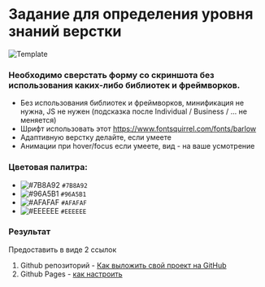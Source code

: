 # Задание для определения уровня знаний верстки

![Template](/template.jpg)

<!-- Если верстку не знаете совсем - можете приступить к изучению с нуля. -->

### Необходимо сверстать форму со скриншота без использования каких-либо библиотек и фреймворков.

- Без использования библиотек и фреймворков, минификация не нужна, JS не нужен (подсказка после Individual / Business / ... не меняется)
- Шрифт использовать этот https://www.fontsquirrel.com/fonts/barlow
- Адаптивную верстку делайте, если умеете
- Анимации при hover/focus если умеете, вид - на ваше усмотрение

### Цветовая палитра:

<!-- - ![#EFF6FF](https://placehold.it/15/EFF6FF/000000?text=+) `#EFF6FF` (фон)
- ![#2A4A5C](https://placehold.it/15/2A4A5C/000000?text=+) `#2A4A5C` (базовый текст)
- ![#255A9B](https://placehold.it/15/255A9B/000000?text=+) `#255A9B` (кнопка fb)
- ![#0076B6](https://placehold.it/15/0076B6/000000?text=+) `#0076B6` (кнопка in) -->
<!-- - ![#3698FB](https://placehold.it/15/3698FB/000000?text=+) `#3698FB` -->

- ![#7B8A92](https://placehold.it/15/7B8A92/000000?text=+) `#7B8A92`
- ![#96A5B1](https://placehold.it/15/96A5B1/000000?text=+) `#96A5B1`
- ![#AFAFAF](https://placehold.it/15/AFAFAF/000000?text=+) `#AFAFAF`
- ![#EEEEEE](https://placehold.it/15/EEEEEE/000000?text=+) `#EEEEEE`
<!-- - ![#FFFFFF](https://placehold.it/15/FFFFFF/000000?text=+) `#FFFFFF` -->

### Результат

Предоставить в виде 2 ссылок

1. Github репозиторий - [Как выложить свой проект на GitHub](https://maxsite.org/page/how-to-put-your-project-on-github-com)
2. Github Pages - [как настроить](https://developer.mozilla.org/ru/docs/Learn/Common_questions/Using_Github_pages)
